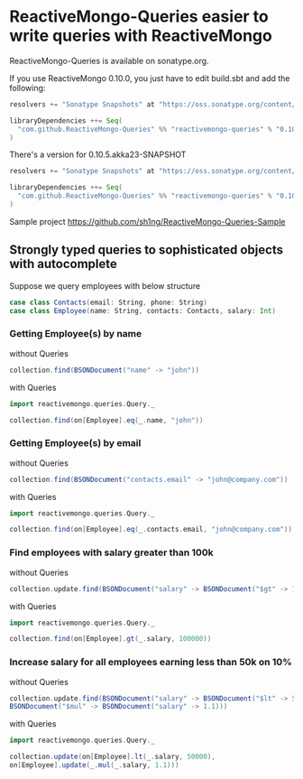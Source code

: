 # ReactiveMongo-Queries easier to write queries with ReactiveMongo

ReactiveMongo-Queries is available on sonatype.org.

If you use ReactiveMongo 0.10.0, you just have to edit build.sbt and add the following:

```scala
resolvers += "Sonatype Snapshots" at "https://oss.sonatype.org/content/repositories/snapshots/"

libraryDependencies ++= Seq(
  "com.github.ReactiveMongo-Queries" %% "reactivemongo-queries" % "0.10.0.a-SNAPSHOT"
)
```

There's a version for 0.10.5.akka23-SNAPSHOT

```scala
resolvers += "Sonatype Snapshots" at "https://oss.sonatype.org/content/repositories/snapshots/"

libraryDependencies ++= Seq(
  "com.github.ReactiveMongo-Queries" %% "reactivemongo-queries" % "0.10.5.a-SNAPSHOT"
)
```

Sample project https://github.com/sh1ng/ReactiveMongo-Queries-Sample


## Strongly typed queries to sophisticated objects with autocomplete

Suppose we query employees with below structure
```scala
case class Contacts(email: String, phone: String)
case class Employee(name: String, contacts: Contacts, salary: Int)
```

### Getting Employee(s) by name 
without Queries

```scala
collection.find(BSONDocument("name" -> "john"))
```
with Queries

```scala
import reactivemongo.queries.Query._

collection.find(on[Employee].eq(_.name, "john"))
```

### Getting Employee(s) by email
without Queries

```scala
collection.find(BSONDocument("contacts.email" -> "john@company.com"))
```
with Queries

```scala
import reactivemongo.queries.Query._

collection.find(on[Employee].eq(_.contacts.email, "john@company.com"))
```

### Find employees with salary greater than 100k
without Queries

```scala
collection.update.find(BSONDocument("salary" -> BSONDocument("$gt" -> 100000)))
```
with Queries

```scala
import reactivemongo.queries.Query._

collection.find(on[Employee].gt(_.salary, 100000))
```


### Increase salary for all employees earning less than 50k on 10%
without Queries

```scala
collection.update.find(BSONDocument("salary" -> BSONDocument("$lt" -> 50000)), 
BSONDocument("$mul" -> BSONDocument("salary" -> 1.1)))
```
with Queries

```scala
import reactivemongo.queries.Query._

collection.update(on[Employee].lt(_.salary, 50000), 
on[Employee].update(_.mul(_.salary, 1.1)))
```

